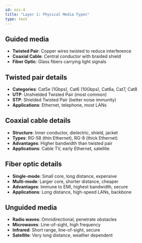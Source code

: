 ```yaml
---
id: osi-4
title: "Layer 1: Physical Media Types"
type: text
---
```


## Guided media

- **Twisted Pair**: Copper wires twisted to reduce interference
- **Coaxial Cable**: Central conductor with braided shield
- **Fiber Optic**: Glass fibers carrying light signals

## Twisted pair details

- **Categories**: Cat5e (1Gbps), Cat6 (10Gbps), Cat6a, Cat7, Cat8
- **UTP**: Unshielded Twisted Pair (most common)
- **STP**: Shielded Twisted Pair (better noise immunity)
- **Applications**: Ethernet, telephone, most LANs

## Coaxial cable details

- **Structure**: Inner conductor, dielectric, shield, jacket
- **Types**: RG-58 (thin Ethernet), RG-8 (thick Ethernet)
- **Advantages**: Higher bandwidth than twisted pair
- **Applications**: Cable TV, early Ethernet, satellite

## Fiber optic details

- **Single-mode**: Small core, long distance, expensive
- **Multi-mode**: Larger core, shorter distance, cheaper
- **Advantages**: Immune to EMI, highest bandwidth, secure
- **Applications**: Long distance, high-speed LANs, backbone

## Unguided media

- **Radio waves**: Omnidirectional, penetrate obstacles
- **Microwaves**: Line-of-sight, high frequency
- **Infrared**: Short range, line-of-sight, secure
- **Satellite**: Very long distance, weather dependent
